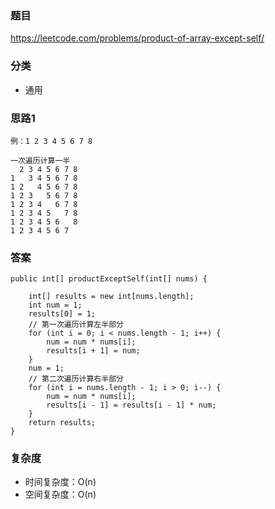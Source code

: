 ### 题目
https://leetcode.com/problems/product-of-array-except-self/

### 分类
* 通用

### 思路1
```
例：1 2 3 4 5 6 7 8

一次遍历计算一半
  2 3 4 5 6 7 8
1   3 4 5 6 7 8
1 2   4 5 6 7 8
1 2 3   5 6 7 8
1 2 3 4   6 7 8
1 2 3 4 5   7 8
1 2 3 4 5 6   8
1 2 3 4 5 6 7
```

### 答案
```
public int[] productExceptSelf(int[] nums) {

    int[] results = new int[nums.length];
    int num = 1;
    results[0] = 1;
    // 第一次遍历计算左半部分
    for (int i = 0; i < nums.length - 1; i++) {
        num = num * nums[i];
        results[i + 1] = num;
    }
    num = 1;
    // 第二次遍历计算右半部分
    for (int i = nums.length - 1; i > 0; i--) {
        num = num * nums[i];
        results[i - 1] = results[i - 1] * num;
    }
    return results;
}
```

### 复杂度
* 时间复杂度：O(n)
* 空间复杂度：O(n)
